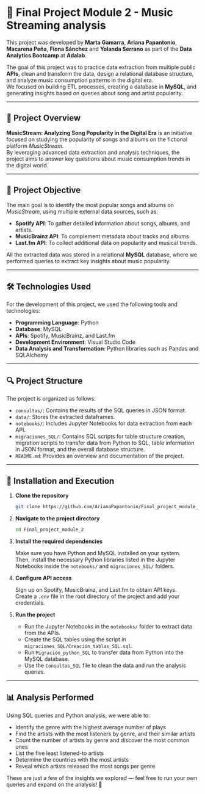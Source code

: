 # 🎵 Final Project Module 2 - Music Streaming analysis 

This project was developed by **Marta Gamarra**, **Ariana Papantonio**, **Macarena Peña**, **Fiona Sánchez** and **Yolanda Serrano**  as part of the **Data Analytics Bootcamp** at **Adalab**.

The goal of this project was to practice data extraction from multiple public **APIs**, clean and transform the data, design a relational database structure, and analyze music consumption patterns in the digital era.  
We focused on building ETL processes, creating a database in **MySQL**, and generating insights based on queries about song and artist popularity.

---

## 📌 Project Overview

**MusicStream: Analyzing Song Popularity in the Digital Era** is an initiative focused on studying the popularity of songs and albums on the fictional platform _MusicStream_.  
By leveraging advanced data extraction and analysis techniques, the project aims to answer key questions about music consumption trends in the digital world.

---

## 🎯 Project Objective

The main goal is to identify the most popular songs and albums on _MusicStream_, using multiple external data sources, such as:

- **Spotify API**: To gather detailed information about songs, albums, and artists.
- **MusicBrainz API**: To complement metadata about tracks and albums.
- **Last.fm API**: To collect additional data on popularity and musical trends.

All the extracted data was stored in a relational **MySQL** database, where we performed queries to extract key insights about music popularity.

---

## 🛠️ Technologies Used

For the development of this project, we used the following tools and technologies:

- **Programming Language**: Python
- **Database**: MySQL
- **APIs**: Spotify, MusicBrainz, and Last.fm
- **Development Environment**: Visual Studio Code
- **Data Analysis and Transformation**: Python libraries such as Pandas and SQLAlchemy

---

## 🔍 Project Structure

The project is organized as follows:

- `consultas/`: Contains the results of the SQL queries in JSON format.
- `data/`: Stores the extracted dataframes.
- `notebooks/`: Includes Jupyter Notebooks for data extraction from each API.
- `migraciones_SQL/`: Contains SQL scripts for table structure creation, migration scripts to transfer data from Python to SQL, table information in JSON format, and the overall database structure.
- `README.md`: Provides an overview and documentation of the project.

---

## 🧩 Installation and Execution

1. **Clone the repository**

   ```bash
   git clone https://github.com/ArianaPapantonio/Final_project_module_2.git
   ```

2. **Navigate to the project directory**

   ```bash
   cd Final_project_module_2
   ```

3. **Install the required dependencies**

   Make sure you have Python and MySQL installed on your system.  
   Then, install the necessary Python libraries listed in the Jupyter Notebooks inside the `notebooks/` and `migraciones_SQL/` folders.

4. **Configure API access**

   Sign up on Spotify, MusicBrainz, and Last.fm to obtain API keys.  
   Create a `.env` file in the root directory of the project and add your credentials.

5. **Run the project**

   - Run the Jupyter Notebooks in the `notebooks/` folder to extract data from the APIs.  
   - Create the SQL tables using the script in `migraciones_SQL/Creación_tablas_SQL.sql`.  
   - Run `Migración_python_SQL` to transfer data from Python into the MySQL database.  
   - Use the `Consultas_SQL` file to clean the data and run the analysis queries.

---

## 📊 Analysis Performed

Using SQL queries and Python analysis, we were able to:

- Identify the genre with the highest average number of plays  
- Find the artists with the most listeners by genre, and their similar artists  
- Count the number of artists by genre and discover the most common ones  
- List the five least listened-to artists  
- Determine the countries with the most artists  
- Reveal which artists released the most songs per genre

These are just a few of the insights we explored — feel free to run your own queries and expand on the analysis! 🎉
